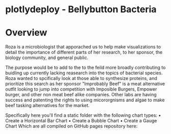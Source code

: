 # plotlydeploy - Bellybutton Bacteria



# Overview
Roza is a microbiologist that apporached us to help make visualizations to detail the importance of different parts of her research, to her sponsor, the biology community, and general public.

The purpose would be to add to the to the feild more broadly contributing to buidling up currently lacking reasearch into the topics of bacterial species. Roza wanted to spcifically look at those able to synthesize proteins, and prioritize this search as her sponsor "Improbably Beef" is a meat alternative outfit looking to jump into competition with Imposible Burgers, Empower burger, and other non meat beef alike companies. Other labs are having success and patenting the rights to using micororgnisms and algae to make beef tasking alternatives for the market.


Specifically here you'll find a static folder with the following chart types:
• Create a Horizontal Bar Chart
• Create a Bubble Chart
• Create a Gauge Chart
Which are all compiled on GitHub pages repository here: 


